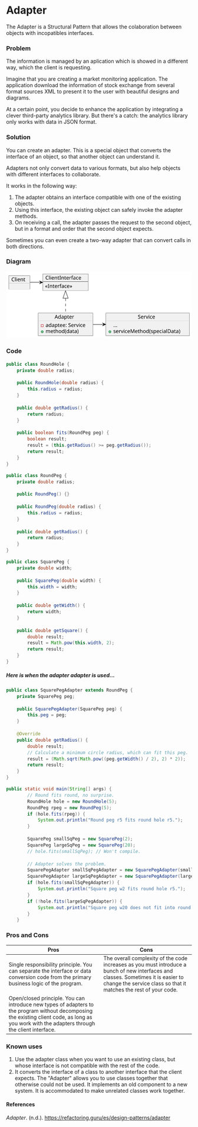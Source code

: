 # Adapter

The Adapter is a Structural Pattern that allows the colaboration between objects with incopatibles interfaces.

### Problem

The information is managed by an aplication which is showed in a different way, which the client is requesting.

Imagine that you are creating a market monitoring application. The application download the information of stock exchange from several format sources XML to present it to the user with beautiful designs and diagrams.

At a certain point, you decide to enhance the application by integrating a clever third-party analytics library. But there's a catch: the analytics library only works with data in JSON format.

### Solution

You can create an adapter. This is a special object that converts the interface of an object, so that another object can understand it.

Adapters not only convert data to various formats, but also help objects with different interfaces to collaborate.

It works in the following way:

1. The adapter obtains an interface compatible with one of the existing objects.
2. Using this interface, the existing object can safely invoke the adapter methods.
3. On receiving a call, the adapter passes the request to the second object, but in a format and order that the second object expects.

Sometimes you can even create a two-way adapter that can convert calls in both directions.

### Diagram

![text](./adapter-pattern.svg)

### Code

```java
public class RoundHole {
    private double radius;

    public RoundHole(double radius) {
        this.radius = radius;
    }

    public double getRadius() {
        return radius;
    }

    public boolean fits(RoundPeg peg) {
        boolean result;
        result = (this.getRadius() >= peg.getRadius());
        return result;
    }
}
```

```java
public class RoundPeg {
    private double radius;

    public RoundPeg() {}

    public RoundPeg(double radius) {
        this.radius = radius;
    }

    public double getRadius() {
        return radius;
    }
}
```

```java
public class SquarePeg {
    private double width;

    public SquarePeg(double width) {
        this.width = width;
    }

    public double getWidth() {
        return width;
    }

    public double getSquare() {
        double result;
        result = Math.pow(this.width, 2);
        return result;
    }
}
```

##### Here is when the adapter adapter is used...

```java
public class SquarePegAdapter extends RoundPeg {
    private SquarePeg peg;

    public SquarePegAdapter(SquarePeg peg) {
        this.peg = peg;
    }

    @Override
    public double getRadius() {
        double result;
        // Calculate a minimum circle radius, which can fit this peg.
        result = (Math.sqrt(Math.pow((peg.getWidth() / 2), 2) * 2));
        return result;
    }
}
```

```java
public static void main(String[] args) {
        // Round fits round, no surprise.
        RoundHole hole = new RoundHole(5);
        RoundPeg rpeg = new RoundPeg(5);
        if (hole.fits(rpeg)) {
            System.out.println("Round peg r5 fits round hole r5.");
        }

        SquarePeg smallSqPeg = new SquarePeg(2);
        SquarePeg largeSqPeg = new SquarePeg(20);
        // hole.fits(smallSqPeg); // Won't compile.

        // Adapter solves the problem.
        SquarePegAdapter smallSqPegAdapter = new SquarePegAdapter(smallSqPeg);
        SquarePegAdapter largeSqPegAdapter = new SquarePegAdapter(largeSqPeg);
        if (hole.fits(smallSqPegAdapter)) {
            System.out.println("Square peg w2 fits round hole r5.");
        }
        if (!hole.fits(largeSqPegAdapter)) {
            System.out.println("Square peg w20 does not fit into round hole r5.");
        }
    }
```

### Pros and Cons

|Pros|Cons|
|---|---|
|Single responsibility principle. You can separate the interface or data conversion code from the primary business logic of the program.|The overall complexity of the code increases as you must introduce a bunch of new interfaces and classes. Sometimes it is easier to change the service class so that it matches the rest of your code. |
|Open/closed principle. You can introduce new types of adapters to the program without decomposing the existing client code, as long as you work with the adapters through the client interface.||

### Known uses

1. Use the adapter class when you want to use an existing class, but whose interface is not compatible with the rest of the code.
2. It converts the interface of a class to another interface that the client expects. The "Adapter" allows you to use classes together that otherwise could not be used. It implements an old component to a new system. It is accommodated to make unrelated classes work together.

#### References

_Adapter_. (n.d.). https://refactoring.guru/es/design-patterns/adapter
